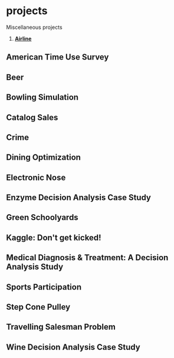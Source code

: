 # projects
Miscellaneous projects

1. **[Airline](/medicare/2_Final%20Output/lin_rehman_report.pdf)**

## American Time Use Survey

## Beer

## Bowling Simulation

## Catalog Sales

## Crime

## Dining Optimization

## Electronic Nose

## Enzyme Decision Analysis Case Study

## Green Schoolyards

## Kaggle: Don't get kicked!

## Medical Diagnosis & Treatment: A Decision Analysis Study

## Sports Participation

## Step Cone Pulley

## Travelling Salesman Problem

## Wine Decision Analysis Case Study


